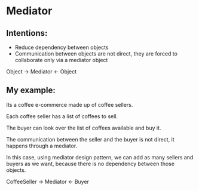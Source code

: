 # Mediator

## Intentions:

* Reduce dependency between objects
* Communication between objects are not direct, they are forced to collaborate only via a mediator object

Object -> Mediator <- Object

## My example:

Its a coffee e-commerce made up of coffee sellers.

Each coffee seller has a list of coffees to sell.

The buyer can look over the list of coffees available and buy it.

The communication between the seller and the buyer is not direct, it happens through a mediator.

In this case, using mediator design pattern, we can add as many sellers and buyers as we want, because there is no dependency between those objects.

CoffeeSeller -> Mediator <- Buyer

